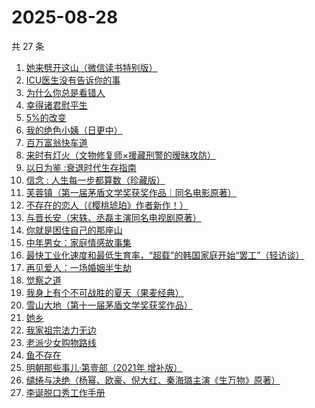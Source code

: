 # 2025-08-28

共 27 条

<!-- BEGIN WEREAD -->
<!-- 最后更新时间 2025-08-28 19:20:17 +0800 -->
1. [她来劈开这山（微信读书特别版）](https://weread.qq.com/web/bookDetail/0f632000813aba50fg010fe9)
1. [ICU医生没有告诉你的事](https://weread.qq.com/web/bookDetail/cb932bd0813aba4ceg0120b0)
1. [为什么你总是看错人](https://weread.qq.com/web/bookDetail/0d132510813aba464g0136e3)
1. [幸得诸君慰平生](https://weread.qq.com/web/bookDetail/da9322d0813ab7f8cg016385)
1. [5%的改变](https://weread.qq.com/web/bookDetail/39e32100813ab7120g01631e)
1. [我的绝色小姨（日更中）](https://weread.qq.com/web/bookDetail/17c32f10813aba4ecg018dd3)
1. [百万富翁快车道](https://weread.qq.com/web/bookDetail/718323107209303d7180890)
1. [来时有灯火（文物修复师×援藏刑警的暧昧攻防）](https://weread.qq.com/web/bookDetail/1ca32ed0813aba46eg016595)
1. [以日为鉴 :衰退时代生存指南](https://weread.qq.com/web/bookDetail/77d32440813aba4e2g01644a)
1. [信念 : 人生每一步都算数（珍藏版）](https://weread.qq.com/web/bookDetail/9e1326b0813ab8736g0119ec)
1. [芙蓉镇（第一届茅盾文学奖获奖作品｜同名电影原著）](https://weread.qq.com/web/bookDetail/cba32c5071a224b0cba2822)
1. [不存在的恋人（《樱桃琥珀》作者新作！）](https://weread.qq.com/web/bookDetail/0c232ac0813ab9f2fg016592)
1. [与晋长安（宋轶、丞磊主演同名电视剧原著）](https://weread.qq.com/web/bookDetail/34832750813ab74e9g014a38)
1. [你就是困住自己的那座山](https://weread.qq.com/web/bookDetail/35e32f80813aba3b5g018952)
1. [中年男女：家庭情感故事集](https://weread.qq.com/web/bookDetail/c2632330813ab9d8ag0167dc)
1. [最快工业化速度和最低生育率，“超载”的韩国家庭开始“罢工”（轻访谈）](https://weread.qq.com/web/bookDetail/e81320e0813aba44cg01598f)
1. [再见爱人：一场婚姻半生劫](https://weread.qq.com/web/bookDetail/cfb321a0813aba3e7g016374)
1. [觉察之道](https://weread.qq.com/web/bookDetail/20932f40813aba330g010aad)
1. [我身上有个不可战胜的夏天（果麦经典）](https://weread.qq.com/web/bookDetail/160321a0813aba1dfg0109cf)
1. [雪山大地（第十一届茅盾文学奖获奖作品）](https://weread.qq.com/web/bookDetail/9e3327e0813ab80d3g018411)
1. [她乡](https://weread.qq.com/web/bookDetail/a8132880813aba292g014556)
1. [我家祖宗法力无边](https://weread.qq.com/web/bookDetail/48332f40813aba3f3g011ddc)
1. [老派少女购物路线](https://weread.qq.com/web/bookDetail/63732d00813ab7d60g0112c5)
1. [鱼不存在](https://weread.qq.com/web/bookDetail/0af32760813ab798cg01135c)
1. [明朝那些事儿·第壹部（2021年 增补版）](https://weread.qq.com/web/bookDetail/4973271072710be8497f5d2)
1. [缱绻与决绝（杨幂、欧豪、倪大红、秦海璐主演《生万物》原著）](https://weread.qq.com/web/bookDetail/d6f320605bf576d6f394eec)
1. [李诞脱口秀工作手册](https://weread.qq.com/web/bookDetail/17e324b07268888017e4c11)
<!-- END WEREAD -->